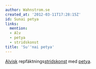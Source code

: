 ```yaml
---
author: Wahnstrom.se
created_at: '2012-03-11T17:28:15Z'
id: Sunai petya
links:
  mention:
  - Alv
  - petya
  - stridskonst
title: 'Su''nai petya'
---
```


[Alvisk] repfäktnings[stridskonst] med [petya].

  [Alvisk]: Alv
  [stridskonst]: stridskonst
  [petya]: petya